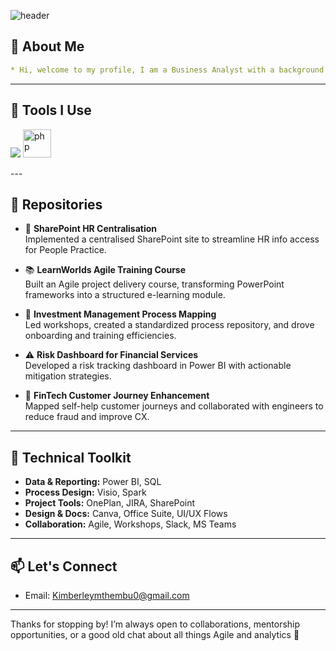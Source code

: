 ![header](https://capsule-render.vercel.app/api?type=waving&height=200&color=gradient&text=Welcome%10to%10my%10GitHub)

## 💼 About Me

```yaml
* Hi, welcome to my profile, I am a Business Analyst with a background in Information Systems. This Github is used showcase my SQL and data analysis*
```

---

## 🚀 Tools I Use 

<p align="left">
<img src="https://cdn.jsdelivr.net/gh/devicons/devicon@latest/icons/azuresqldatabase/azuresqldatabase-original.svg" />
<img src="https://cdn.jsdelivr.net/gh/devicons/devicon/icons/php/php-original.svg" alt="php" width="45" height="45"/>
</p>
---

## 🚀 Repositories


- 📁 **SharePoint HR Centralisation**  
  Implemented a centralised SharePoint site to streamline HR info access for People Practice.

- 📚 **LearnWorlds Agile Training Course**  
  Built an Agile project delivery course, transforming PowerPoint frameworks into a structured e-learning module.

- 🔁 **Investment Management Process Mapping**  
  Led workshops, created a standardized process repository, and drove onboarding and training efficiencies.

- ⚠️ **Risk Dashboard for Financial Services**  
  Developed a risk tracking dashboard in Power BI with actionable mitigation strategies.

- 💸 **FinTech Customer Journey Enhancement**  
  Mapped self-help customer journeys and collaborated with engineers to reduce fraud and improve CX.

---

## 🧰 Technical Toolkit

- **Data & Reporting:** Power BI, SQL  
- **Process Design:** Visio, Spark  
- **Project Tools:** OnePlan, JIRA, SharePoint  
- **Design & Docs:** Canva, Office Suite, UI/UX Flows  
- **Collaboration:** Agile, Workshops, Slack, MS Teams  

---

## 📫 Let's Connect

- Email: [Kimberleymthembu0@gmail.com](mailto:Kimberleymthembu0@gmail.com)  

---

Thanks for stopping by! I’m always open to collaborations, mentorship opportunities, or a good old chat about all things Agile and analytics 🌱
